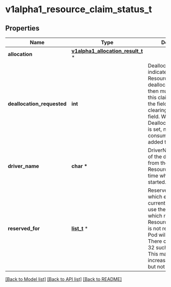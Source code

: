 # v1alpha1_resource_claim_status_t

## Properties
Name | Type | Description | Notes
------------ | ------------- | ------------- | -------------
**allocation** | [**v1alpha1_allocation_result_t**](v1alpha1_allocation_result.md) \* |  | [optional] 
**deallocation_requested** | **int** | DeallocationRequested indicates that a ResourceClaim is to be deallocated.  The driver then must deallocate this claim and reset the field together with clearing the Allocation field.  While DeallocationRequested is set, no new consumers may be added to ReservedFor. | [optional] 
**driver_name** | **char \*** | DriverName is a copy of the driver name from the ResourceClass at the time when allocation started. | [optional] 
**reserved_for** | [**list_t**](v1alpha1_resource_claim_consumer_reference.md) \* | ReservedFor indicates which entities are currently allowed to use the claim. A Pod which references a ResourceClaim which is not reserved for that Pod will not be started.  There can be at most 32 such reservations. This may get increased in the future, but not reduced. | [optional] 

[[Back to Model list]](../README.md#documentation-for-models) [[Back to API list]](../README.md#documentation-for-api-endpoints) [[Back to README]](../README.md)


